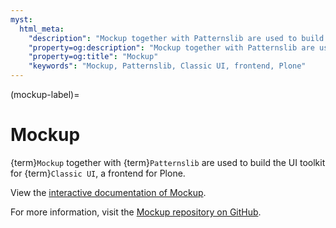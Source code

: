 ```yaml
---
myst:
  html_meta:
    "description": "Mockup together with Patternslib are used to build the UI toolkit for Classic UI, a frontend for Plone."
    "property=og:description": "Mockup together with Patternslib are used to build the UI toolkit for Classic UI, a frontend for Plone."
    "property=og:title": "Mockup"
    "keywords": "Mockup, Patternslib, Classic UI, frontend, Plone"
---
```


(mockup-label)=

# Mockup

{term}`Mockup` together with {term}`Patternslib` are used to build the UI toolkit for {term}`Classic UI`, a frontend for Plone.

View the [interactive documentation of Mockup](https://plone.github.io/mockup/).

For more information, visit the [Mockup repository on GitHub](https://github.com/plone/mockup).
